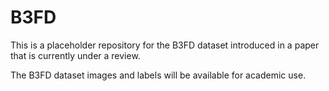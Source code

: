 # B3FD
This is a placeholder repository for the B3FD dataset introduced in a paper that is currently under a review.

The B3FD dataset images and labels will be available for academic use. 
